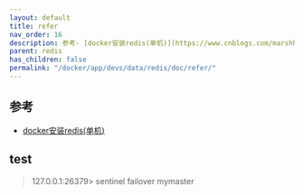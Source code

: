 ```yaml
---
layout: default
title: refer
nav_order: 16
description: 参考- [docker安装redis(单机)](https://www.cnblogs.com/marshhu/p/12636536.html)
parent: redis
has_children: false
permalink: "/docker/app/devs/data/redis/doc/refer/"
---
```


## 参考
- [docker安装redis(单机)](https://www.cnblogs.com/marshhu/p/12636536.html)

## test
> 127.0.0.1:26379> sentinel failover mymaster
